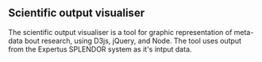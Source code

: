 ## Scientific output visualiser

The scientific output visualiser is a tool for graphic representation
of meta-data bout research, using D3js, jQuery, and Node.
The tool uses output from the Expertus SPLENDOR system as it's intput data.
 